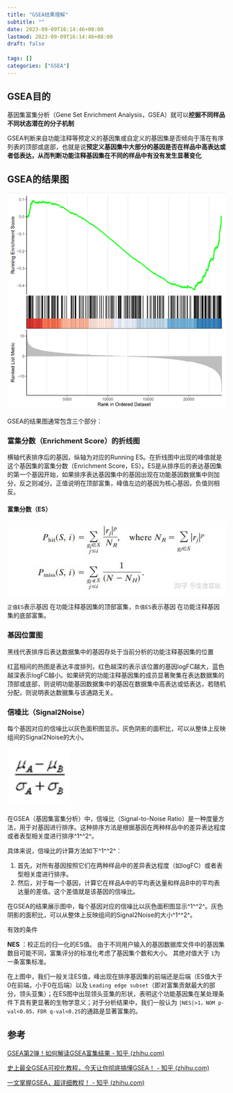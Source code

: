 ```yaml
---
title: "GSEA结果理解"
subtitle: ""
date: 2023-09-09T16:14:46+08:00
lastmod: 2023-09-09T16:14:46+08:00
draft: false

tags: []
categories: ["GSEA"]
---
```

## GSEA目的

基因集富集分析（Gene Set Enrichment Analysis，GSEA）就可以**挖掘不同样品不同状态潜在的分子机制** 

GSEA判断来自功能注释等预定义的基因集或自定义的基因集是否倾向于落在有序列表的顶部或底部，也就是说**预定义基因集中大部分的基因是否在样品中高表达或者低表达，从而判断功能注释基因集在不同的样品中有没有发生显著变化**

## GSEA的结果图

![GSEA图](image/index/1694247458744.png "GSEA图")

GSEA的结果图通常包含三个部分：

### **富集分数（Enrichment Score）的折线图** 

横轴代表排序后的基因，纵轴为对应的Running ES。在折线图中出现的峰值就是这个基因集的富集分数（Enrichment Score，ES）。ES是从排序后的表达基因集的第一个基因开始，如果排序表达基因集中的基因出现在功能基因数据集中则加分，反之则减分。正值说明在顶部富集，峰值左边的基因为核心基因，负值则相反。

#### 富集分数（ES）

![ES计算公式](image/index/1694367744287.png "ES计算公式")

`正值ES`表示基因 在功能注释基因集的顶部富集，`负值ES`表示基因 在功能注释基因集的底部富集。

### **基因位置图** 

黑线代表排序后表达数据集中的基因存处于当前分析的功能注释基因集的位置

红蓝相间的热图是表达丰度排列，红色越深的表示该位置的基因logFC越大，蓝色越深表示logFC越小。如果研究的功能注释基因集的成员显著聚集在表达数据集的顶部或底部，则说明功能基因数据集中的基因在数据集中高表达或低表达，若随机分配，则说明表达数据集与该通路无关。

### **信噪比（Signal2Noise）** 

每个基因对应的信噪比以灰色面积图显示。灰色阴影的面积比，可以从整体上反映组间的Signal2Noise的大小。

![1694369146844](image/index/1694369146844.png)


在GSEA（基因集富集分析）中，信噪比（Signal-to-Noise Ratio）是一种度量方法，用于对基因进行排序。这种排序方法是根据基因在两种样品中的差异表达程度或者表型相关度进行排序^1^^2^。

具体来说，信噪比的计算方法如下^1^^2^：

1. 首先，对所有基因按照它们在两种样品中的差异表达程度（如logFC）或者表型相关度进行排序。
2. 然后，对于每一个基因，计算它在样品A中的平均表达量和样品B中的平均表达量的差值。这个差值就是该基因的信噪比。

在GSEA的结果展示图中，每个基因对应的信噪比以灰色面积图显示^1^^2^。灰色阴影的面积比，可以从整体上反映组间的Signal2Noise的大小^1^^2^。


有效的条件

**NES** ：校正后的归一化的ES值。
由于不同用户输入的基因数据库文件中的基因集数目可能不同，富集评分的标准化考虑了基因集个数和大小。
其绝对值大于 `1`为一条富集标准。

在上图中，我们一般关注ES值，峰出现在排序基因集的前端还是后端（ES值大于0在前端，小于0在后端）以及 `Leading edge subset`（即对富集贡献最大的部分，领头亚集）；在ES图中出现领头亚集的形状，表明这个功能基因集在某处理条件下具有更显著的生物学意义；对于分析结果中，我们一般认为 `|NES|>1，NOM p-val<0.05，FDR q-val<0.25`的通路是显著富集的。


## 参考

[GSEA第2弹！如何解读GSEA富集结果 - 知乎 (zhihu.com)](https://zhuanlan.zhihu.com/p/582401881)

[史上最全GSEA可视化教程，今天让你彻底搞懂GSEA！ - 知乎 (zhihu.com)](https://zhuanlan.zhihu.com/p/393056080)

[一文掌握GSEA，超详细教程！ - 知乎 (zhihu.com)](https://zhuanlan.zhihu.com/p/352628317)
